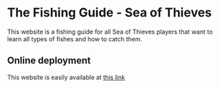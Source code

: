 # The Fishing Guide - Sea of Thieves
This website is a fishing guide for all Sea of Thieves players that want to learn all types of fishes and how to catch them.

## Online deployment
This website is easily available at [this link](https://achille004.github.io/The_Fishing_Guide_SoT/)
